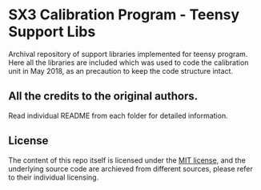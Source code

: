 # SX3 Calibration Program - Teensy Support Libs
Archival repository of support libraries implemented for teensy program. Here all the libraries are included which was used to code the calibration unit in May 2018, as an precaution to keep the code structure intact.

## All the credits to the original authors.
Read individual README from each folder for detailed information.

## License

The content of this repo itself is licensed under the [MIT license](http://opensource.org/licenses/mit-license.php), and the underlying source code are archieved from different sources, please refer to their individual licensing.
